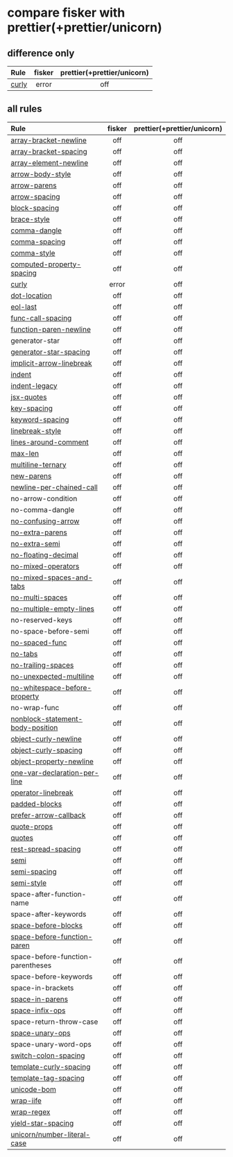 # compare fisker with prettier(+prettier/unicorn)

## difference only

| Rule                                         | fisker | prettier(+prettier/unicorn) |
| :------------------------------------------- | :----: | :-------------------------: |
| [curly](https://eslint.org/docs/rules/curly) | error  |             off             |

## all rules

| Rule                                                                                                                               | fisker | prettier(+prettier/unicorn) |
| :--------------------------------------------------------------------------------------------------------------------------------- | :----: | :-------------------------: |
| [array-bracket-newline](https://eslint.org/docs/rules/array-bracket-newline)                                                       |  off   |             off             |
| [array-bracket-spacing](https://eslint.org/docs/rules/array-bracket-spacing)                                                       |  off   |             off             |
| [array-element-newline](https://eslint.org/docs/rules/array-element-newline)                                                       |  off   |             off             |
| [arrow-body-style](https://eslint.org/docs/rules/arrow-body-style)                                                                 |  off   |             off             |
| [arrow-parens](https://eslint.org/docs/rules/arrow-parens)                                                                         |  off   |             off             |
| [arrow-spacing](https://eslint.org/docs/rules/arrow-spacing)                                                                       |  off   |             off             |
| [block-spacing](https://eslint.org/docs/rules/block-spacing)                                                                       |  off   |             off             |
| [brace-style](https://eslint.org/docs/rules/brace-style)                                                                           |  off   |             off             |
| [comma-dangle](https://eslint.org/docs/rules/comma-dangle)                                                                         |  off   |             off             |
| [comma-spacing](https://eslint.org/docs/rules/comma-spacing)                                                                       |  off   |             off             |
| [comma-style](https://eslint.org/docs/rules/comma-style)                                                                           |  off   |             off             |
| [computed-property-spacing](https://eslint.org/docs/rules/computed-property-spacing)                                               |  off   |             off             |
| [curly](https://eslint.org/docs/rules/curly)                                                                                       | error  |             off             |
| [dot-location](https://eslint.org/docs/rules/dot-location)                                                                         |  off   |             off             |
| [eol-last](https://eslint.org/docs/rules/eol-last)                                                                                 |  off   |             off             |
| [func-call-spacing](https://eslint.org/docs/rules/func-call-spacing)                                                               |  off   |             off             |
| [function-paren-newline](https://eslint.org/docs/rules/function-paren-newline)                                                     |  off   |             off             |
| generator-star                                                                                                                     |  off   |             off             |
| [generator-star-spacing](https://eslint.org/docs/rules/generator-star-spacing)                                                     |  off   |             off             |
| [implicit-arrow-linebreak](https://eslint.org/docs/rules/implicit-arrow-linebreak)                                                 |  off   |             off             |
| [indent](https://eslint.org/docs/rules/indent)                                                                                     |  off   |             off             |
| [indent-legacy](https://eslint.org/docs/rules/indent-legacy)                                                                       |  off   |             off             |
| [jsx-quotes](https://eslint.org/docs/rules/jsx-quotes)                                                                             |  off   |             off             |
| [key-spacing](https://eslint.org/docs/rules/key-spacing)                                                                           |  off   |             off             |
| [keyword-spacing](https://eslint.org/docs/rules/keyword-spacing)                                                                   |  off   |             off             |
| [linebreak-style](https://eslint.org/docs/rules/linebreak-style)                                                                   |  off   |             off             |
| [lines-around-comment](https://eslint.org/docs/rules/lines-around-comment)                                                         |  off   |             off             |
| [max-len](https://eslint.org/docs/rules/max-len)                                                                                   |  off   |             off             |
| [multiline-ternary](https://eslint.org/docs/rules/multiline-ternary)                                                               |  off   |             off             |
| [new-parens](https://eslint.org/docs/rules/new-parens)                                                                             |  off   |             off             |
| [newline-per-chained-call](https://eslint.org/docs/rules/newline-per-chained-call)                                                 |  off   |             off             |
| no-arrow-condition                                                                                                                 |  off   |             off             |
| no-comma-dangle                                                                                                                    |  off   |             off             |
| [no-confusing-arrow](https://eslint.org/docs/rules/no-confusing-arrow)                                                             |  off   |             off             |
| [no-extra-parens](https://eslint.org/docs/rules/no-extra-parens)                                                                   |  off   |             off             |
| [no-extra-semi](https://eslint.org/docs/rules/no-extra-semi)                                                                       |  off   |             off             |
| [no-floating-decimal](https://eslint.org/docs/rules/no-floating-decimal)                                                           |  off   |             off             |
| [no-mixed-operators](https://eslint.org/docs/rules/no-mixed-operators)                                                             |  off   |             off             |
| [no-mixed-spaces-and-tabs](https://eslint.org/docs/rules/no-mixed-spaces-and-tabs)                                                 |  off   |             off             |
| [no-multi-spaces](https://eslint.org/docs/rules/no-multi-spaces)                                                                   |  off   |             off             |
| [no-multiple-empty-lines](https://eslint.org/docs/rules/no-multiple-empty-lines)                                                   |  off   |             off             |
| no-reserved-keys                                                                                                                   |  off   |             off             |
| no-space-before-semi                                                                                                               |  off   |             off             |
| [no-spaced-func](https://eslint.org/docs/rules/no-spaced-func)                                                                     |  off   |             off             |
| [no-tabs](https://eslint.org/docs/rules/no-tabs)                                                                                   |  off   |             off             |
| [no-trailing-spaces](https://eslint.org/docs/rules/no-trailing-spaces)                                                             |  off   |             off             |
| [no-unexpected-multiline](https://eslint.org/docs/rules/no-unexpected-multiline)                                                   |  off   |             off             |
| [no-whitespace-before-property](https://eslint.org/docs/rules/no-whitespace-before-property)                                       |  off   |             off             |
| no-wrap-func                                                                                                                       |  off   |             off             |
| [nonblock-statement-body-position](https://eslint.org/docs/rules/nonblock-statement-body-position)                                 |  off   |             off             |
| [object-curly-newline](https://eslint.org/docs/rules/object-curly-newline)                                                         |  off   |             off             |
| [object-curly-spacing](https://eslint.org/docs/rules/object-curly-spacing)                                                         |  off   |             off             |
| [object-property-newline](https://eslint.org/docs/rules/object-property-newline)                                                   |  off   |             off             |
| [one-var-declaration-per-line](https://eslint.org/docs/rules/one-var-declaration-per-line)                                         |  off   |             off             |
| [operator-linebreak](https://eslint.org/docs/rules/operator-linebreak)                                                             |  off   |             off             |
| [padded-blocks](https://eslint.org/docs/rules/padded-blocks)                                                                       |  off   |             off             |
| [prefer-arrow-callback](https://eslint.org/docs/rules/prefer-arrow-callback)                                                       |  off   |             off             |
| [quote-props](https://eslint.org/docs/rules/quote-props)                                                                           |  off   |             off             |
| [quotes](https://eslint.org/docs/rules/quotes)                                                                                     |  off   |             off             |
| [rest-spread-spacing](https://eslint.org/docs/rules/rest-spread-spacing)                                                           |  off   |             off             |
| [semi](https://eslint.org/docs/rules/semi)                                                                                         |  off   |             off             |
| [semi-spacing](https://eslint.org/docs/rules/semi-spacing)                                                                         |  off   |             off             |
| [semi-style](https://eslint.org/docs/rules/semi-style)                                                                             |  off   |             off             |
| space-after-function-name                                                                                                          |  off   |             off             |
| space-after-keywords                                                                                                               |  off   |             off             |
| [space-before-blocks](https://eslint.org/docs/rules/space-before-blocks)                                                           |  off   |             off             |
| [space-before-function-paren](https://eslint.org/docs/rules/space-before-function-paren)                                           |  off   |             off             |
| space-before-function-parentheses                                                                                                  |  off   |             off             |
| space-before-keywords                                                                                                              |  off   |             off             |
| space-in-brackets                                                                                                                  |  off   |             off             |
| [space-in-parens](https://eslint.org/docs/rules/space-in-parens)                                                                   |  off   |             off             |
| [space-infix-ops](https://eslint.org/docs/rules/space-infix-ops)                                                                   |  off   |             off             |
| space-return-throw-case                                                                                                            |  off   |             off             |
| [space-unary-ops](https://eslint.org/docs/rules/space-unary-ops)                                                                   |  off   |             off             |
| space-unary-word-ops                                                                                                               |  off   |             off             |
| [switch-colon-spacing](https://eslint.org/docs/rules/switch-colon-spacing)                                                         |  off   |             off             |
| [template-curly-spacing](https://eslint.org/docs/rules/template-curly-spacing)                                                     |  off   |             off             |
| [template-tag-spacing](https://eslint.org/docs/rules/template-tag-spacing)                                                         |  off   |             off             |
| [unicode-bom](https://eslint.org/docs/rules/unicode-bom)                                                                           |  off   |             off             |
| [wrap-iife](https://eslint.org/docs/rules/wrap-iife)                                                                               |  off   |             off             |
| [wrap-regex](https://eslint.org/docs/rules/wrap-regex)                                                                             |  off   |             off             |
| [yield-star-spacing](https://eslint.org/docs/rules/yield-star-spacing)                                                             |  off   |             off             |
| [unicorn/number-literal-case](https://github.com/sindresorhus/eslint-plugin-unicorn/blob/v7.1.0/docs/rules/number-literal-case.md) |  off   |             off             |
